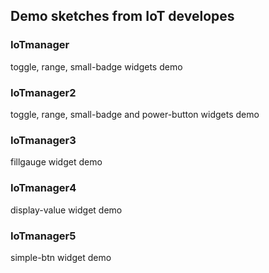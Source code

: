## Demo sketches from IoT developes

### IoTmanager

toggle, range, small-badge widgets demo

### IoTmanager2

toggle, range, small-badge and power-button widgets demo

### IoTmanager3

fillgauge widget demo

### IoTmanager4

display-value widget demo

### IoTmanager5

simple-btn widget demo

